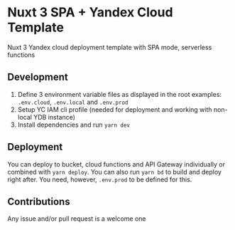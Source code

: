 # Nuxt 3 SPA + Yandex Cloud Template

Nuxt 3 Yandex cloud deployment template with SPA mode, serverless functions 

## Development

1. Define 3 environment variable files as displayed in the root examples: `.env.cloud`, `.env.local` and `.env.prod`
2. Setup YC IAM cli profile (needed for deployment and working with non-local YDB instance)
3. Install dependencies and run `yarn dev`

## Deployment

You can deploy to bucket, cloud functions and API Gateway individually or combined with `yarn deploy`.
You can also run `yarn bd` to build and deploy right after.
You need, however, `.env.prod` to be defined for this.

## Contributions

Any issue and/or pull request is a welcome one
